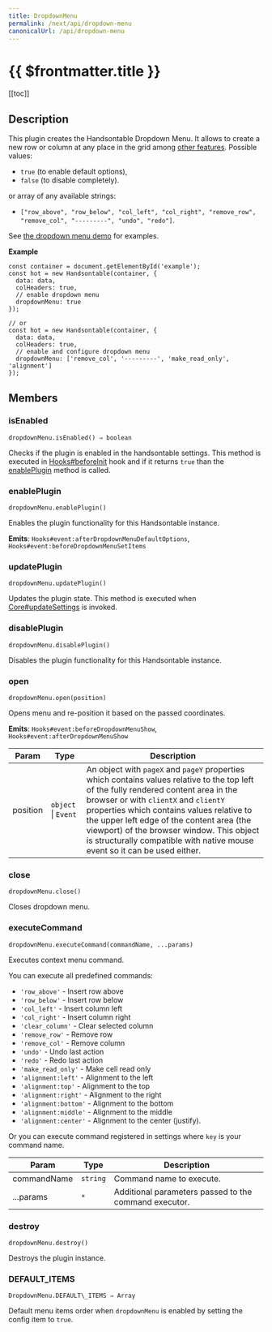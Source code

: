 ```yaml
---
title: DropdownMenu
permalink: /next/api/dropdown-menu
canonicalUrl: /api/dropdown-menu
---
```


# {{ $frontmatter.title }}

[[toc]]

## Description


This plugin creates the Handsontable Dropdown Menu. It allows to create a new row or column at any place in the grid
among [other features](https://handsontable.com/docs/demo-context-menu.html).
Possible values:
* `true` (to enable default options),
* `false` (to disable completely).

or array of any available strings:
* `["row_above", "row_below", "col_left", "col_right",
"remove_row", "remove_col", "---------", "undo", "redo"]`.

See [the dropdown menu demo](https://handsontable.com/docs/demo-dropdown-menu.html) for examples.


**Example**  
```
const container = document.getElementById('example');
const hot = new Handsontable(container, {
  data: data,
  colHeaders: true,
  // enable dropdown menu
  dropdownMenu: true
});

// or
const hot = new Handsontable(container, {
  data: data,
  colHeaders: true,
  // enable and configure dropdown menu
  dropdownMenu: ['remove_col', '---------', 'make_read_only', 'alignment']
});
```

## Members
### isEnabled
`dropdownMenu.isEnabled() ⇒ boolean`

Checks if the plugin is enabled in the handsontable settings. This method is executed in [Hooks#beforeInit](./Hooks/#beforeInit)
hook and if it returns `true` than the [enablePlugin](#DropdownMenu+enablePlugin) method is called.



### enablePlugin
`dropdownMenu.enablePlugin()`

Enables the plugin functionality for this Handsontable instance.

**Emits**: <code>Hooks#event:afterDropdownMenuDefaultOptions</code>, <code>Hooks#event:beforeDropdownMenuSetItems</code>  


### updatePlugin
`dropdownMenu.updatePlugin()`

Updates the plugin state. This method is executed when [Core#updateSettings](./Core/#updateSettings) is invoked.



### disablePlugin
`dropdownMenu.disablePlugin()`

Disables the plugin functionality for this Handsontable instance.



### open
`dropdownMenu.open(position)`

Opens menu and re-position it based on the passed coordinates.

**Emits**: <code>Hooks#event:beforeDropdownMenuShow</code>, <code>Hooks#event:afterDropdownMenuShow</code>  

| Param | Type | Description |
| --- | --- | --- |
| position | <code>object</code> \| <code>Event</code> | An object with `pageX` and `pageY` properties which contains values relative to                                the top left of the fully rendered content area in the browser or with `clientX`                                and `clientY`  properties which contains values relative to the upper left edge                                of the content area (the viewport) of the browser window. This object is structurally                                compatible with native mouse event so it can be used either. |



### close
`dropdownMenu.close()`

Closes dropdown menu.



### executeCommand
`dropdownMenu.executeCommand(commandName, ...params)`

Executes context menu command.

You can execute all predefined commands:
 * `'row_above'` - Insert row above
 * `'row_below'` - Insert row below
 * `'col_left'` - Insert column left
 * `'col_right'` - Insert column right
 * `'clear_column'` - Clear selected column
 * `'remove_row'` - Remove row
 * `'remove_col'` - Remove column
 * `'undo'` - Undo last action
 * `'redo'` - Redo last action
 * `'make_read_only'` - Make cell read only
 * `'alignment:left'` - Alignment to the left
 * `'alignment:top'` - Alignment to the top
 * `'alignment:right'` - Alignment to the right
 * `'alignment:bottom'` - Alignment to the bottom
 * `'alignment:middle'` - Alignment to the middle
 * `'alignment:center'` - Alignment to the center (justify).

Or you can execute command registered in settings where `key` is your command name.


| Param | Type | Description |
| --- | --- | --- |
| commandName | <code>string</code> | Command name to execute. |
| ...params | <code>\*</code> | Additional parameters passed to the command executor. |



### destroy
`dropdownMenu.destroy()`

Destroys the plugin instance.



### DEFAULT_ITEMS
`DropdownMenu.DEFAULT\_ITEMS ⇒ Array`

Default menu items order when `dropdownMenu` is enabled by setting the config item to `true`.




